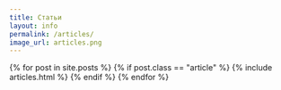 ```yaml
---
title: Статьи
layout: info
permalink: /articles/
image_url: articles.png
---
```

<div>
  {% for post in site.posts %}
    {% if post.class == "article" %}
      {% include articles.html %}
    {% endif %}
  {% endfor %}
</div>